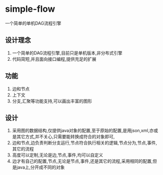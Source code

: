 # simple-flow

一个简单的单机DAG流程引擎

## 设计理念

1. 一个简单的DAG流程引擎,目前只是单机版本,非分布式引擎
2. 代码简短,并且面向接口编程,提供充足的扩展

## 功能

1. 边和节点
2. 上下文
3. 分支,汇聚等功能支持,可以画出丰富的图形

## 设计

1. 采用图的数据结构,仅提供java对象的配置,至于原始的配置,是用json,xml,亦或是其它方式,并不关心,只需要能转换成符合的对象即可,
2. 边和节点,边负责判断分支运行,节点符合执行相关的逻辑,节点分为,节点,事件,其它的流程
3. 高度可以定制,无论是边,节点,事件,均可以自定义
4. 边才有自己的配置,节点,无论是节点,事件,还是其它的流程,采用相同的配置,但是java上,分开成不同的对象